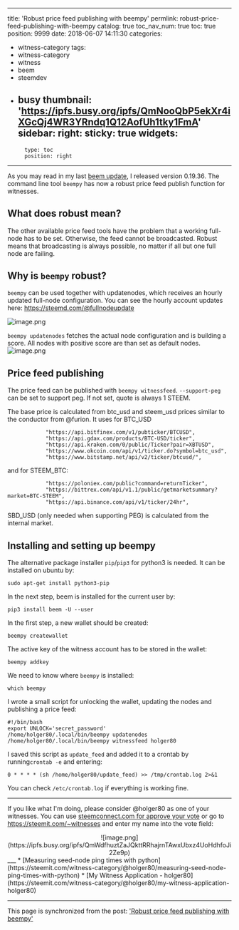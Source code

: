 
---
title: 'Robust price feed publishing with beempy'
permlink: robust-price-feed-publishing-with-beempy
catalog: true
toc_nav_num: true
toc: true
position: 9999
date: 2018-06-07 14:11:30
categories:
- witness-category
tags:
- witness-category
- witness
- beem
- steemdev
- busy
thumbnail: 'https://ipfs.busy.org/ipfs/QmNooQbP5ekXr4iXGcQj4WR3YRndq1Q12AofUh1tky1FmA'
sidebar:
    right:
        sticky: true
widgets:
    -
        type: toc
        position: right
---


As you may read in my last [beem update](https://steemit.com/utopian-io/@holger80/update-for-beem-fullnodeupdate-integrated-and-witness-tools-added), I released version 0.19.36. The command line tool `beempy` has now a robust price feed publish function for witnesses.

## What does robust mean?
The other available price feed tools have the problem that a working full-node has to be set. Otherwise, the feed cannot be broadcasted. Robust means that broadcasting is always possible, no matter if all but one full node are failing.

## Why is  `beempy` robust?
`beempy` can be used together with updatenodes, which receives an hourly updated full-node configuration. You can see the hourly account updates here: https://steemd.com/@fullnodeupdate

![image.png](https://ipfs.busy.org/ipfs/QmNooQbP5ekXr4iXGcQj4WR3YRndq1Q12AofUh1tky1FmA)

`beempy updatenodes` fetches the actual node configuration and is building a score. All nodes with positive score are than set as default nodes.
![image.png](https://ipfs.busy.org/ipfs/QmaRhtWUKKXmCb5tirDRgAXkgDp7bzGyFQryqpNEpTH9sR)

## Price feed publishing
The price feed can be published with `beempy witnessfeed`.  `--support-peg` can be set to support peg. If not set, quote is always 1 STEEM.

The base price is calculated from btc_usd and steem_usd prices similar to the conductor from @furion. It uses for BTC_USD
```
            "https://api.bitfinex.com/v1/pubticker/BTCUSD",
            "https://api.gdax.com/products/BTC-USD/ticker",
            "https://api.kraken.com/0/public/Ticker?pair=XBTUSD",
            "https://www.okcoin.com/api/v1/ticker.do?symbol=btc_usd",
            "https://www.bitstamp.net/api/v2/ticker/btcusd/",
```
and for STEEM_BTC:
```
            "https://poloniex.com/public?command=returnTicker",
            "https://bittrex.com/api/v1.1/public/getmarketsummary?market=BTC-STEEM",
            "https://api.binance.com/api/v1/ticker/24hr",
```
SBD_USD (only needed when supporting PEG)  is calculated from the internal market.

## Installing and setting up beempy
The alternative package installer `pip`/`pip3` for python3 is needed. It can be installed on ubuntu by:
```
sudo apt-get install python3-pip 
```
In the next step, beem is installed for the current user by:
```
pip3 install beem -U --user
```

In the first step, a new wallet should be created:
```
beempy createwallet
```
The active key of the witness account has to be stored in the wallet:
```
beempy addkey
```
We need to know where `beempy` is installed:
```
which beempy
```

I wrote a small script for unlocking the wallet, updating the nodes and publishing a price feed:
```
#!/bin/bash
export UNLOCK='secret_password'
/home/holger80/.local/bin/beempy updatenodes
/home/holger80/.local/bin/beempy witnessfeed holger80
```
I saved this script as `update_feed` and  added it to a crontab by  running`crontab -e` and entering:
```
0 * * * * (sh /home/holger80/update_feed) >> /tmp/crontab.log 2>&1
```
You can check `/etc/crontab.log` if everything is working fine.

___
If you like what I'm doing, please consider @holger80 as one of your witnesses. You can use [steemconnect.com for approve your vote](https://v2.steemconnect.com/sign/account-witness-vote?witness=holger80&approve=1) or go to https://steemit.com/~witnesses and enter my name into the vote field:
<center>
![image.png](https://ipfs.busy.org/ipfs/QmWdfhuztZaJQkttRRhajrnTAwxUbxz4UoHdhfoJi2Ze9p)</center>
___
* [Measuring seed-node ping times with python](https://steemit.com/witness-category/@holger80/measuring-seed-node-ping-times-with-python)
* [My Witness Application - holger80](https://steemit.com/witness-category/@holger80/my-witness-application-holger80)

- - -

This page is synchronized from the post: ['Robust price feed publishing with beempy'](https://steemit.com/@holger80/robust-price-feed-publishing-with-beempy)
